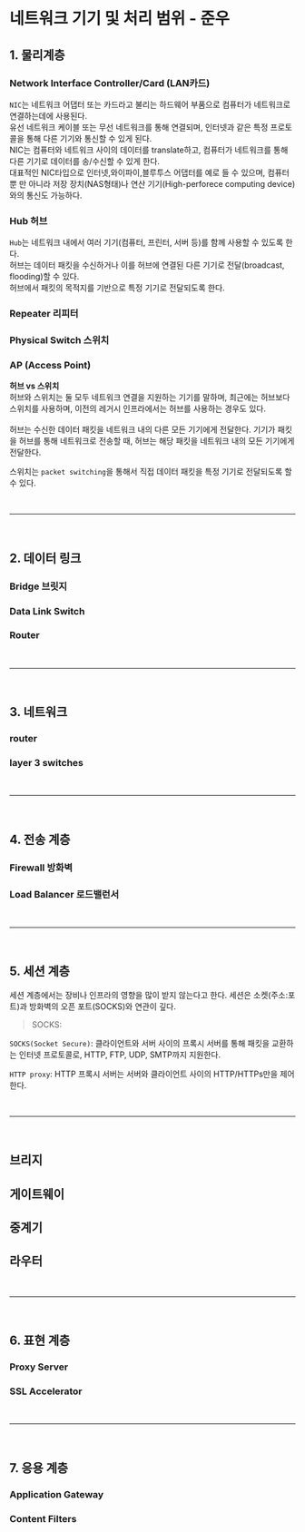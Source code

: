 # 네트워크 기기 및 처리 범위 - 준우


## 1. 물리계층

### Network Interface Controller/Card (LAN카드)

`NIC`는 네트워크 어댑터 또는 카드라고 불리는 하드웨어 부품으로 컴퓨터가 네트워크로 연결하는데에 사용된다.<br>
유선 네트워크 케이블 또는 무선 네트워크를 통해 연결되며, 인터넷과 같은 특정 프로토콜을 통해 다른 기기와 통신할 수 있게 된다.<br>
NIC는 컴퓨터와 네트워크 사이의 데이터를 translate하고, 컴퓨터가 네트워크를 통해 다른 기기로 데이터를 송/수신할 수 있게 한다.<br>
대표적인 NIC타입으로 인터넷,와이파이,블루투스 어댑터를 예로 들 수 있으며, 컴퓨터 뿐 만 아니라 저장 장치(NAS형태)나 연산 기기(High-perforece computing device)와의 통신도 가능하다.<br>


### Hub 허브
`Hub`는 네트워크 내에서 여러 기기(컴퓨터, 프린터, 서버 등)를 함께 사용할 수 있도록 한다.<br>
허브는 데이터 패킷을 수신하거나 이를 허브에 연결된 다른 기기로 전달(broadcast, flooding)할 수 있다.<br>
허브에서 패킷의 목적지를 기반으로 특정 기기로 전달되도록 한다.<br>





### Repeater 리피터

### Physical Switch 스위치

### AP (Access Point)



**허브 vs 스위치** <br>
허브와 스위치는 둘 모두 네트워크 연결을 지원하는 기기를 말하며, 최근에는 허브보다 스위치를 사용하며, 이전의 레거시 인프라에서는 허브를 사용하는 경우도 있다.<br><br>
허브는 수신한 데이터 패킷을 네트워크 내의 다른 모든 기기에게 전달한다. 기기가 패킷을 허브를 통해 네트워크로 전송할 때, 허브는 해당 패킷을 네트워크 내의 모든 기기에게 전달한다. 

스위치는 `packet switching`을 통해서 직접 데이터 패킷을 특정 기기로 전달되도록 할 수 있다.<br>




<br>

---

<br>

## 2. 데이터 링크

### Bridge 브릿지

### Data Link Switch

### Router



<br>

---

<br>


## 3. 네트워크 

### router 

### layer 3 switches


<br>

---

<br>

## 4. 전송 계층

### Firewall 방화벽

### Load Balancer 로드밸런서


<br>

---

<br>

## 5. 세션 계층

세션 계층에서는 장비나 인프라의 영향을 많이 받지 않는다고 한다. 세션은 소켓(주소:포트)과 방화벽의 오픈 포트(SOCKS)와 연관이 깊다.

> SOCKS: 

`SOCKS(Socket Secure)`: 클라이언트와 서버 사이의 프록시 서버를 통해 패킷을 교환하는 인터넷 프로토콜로, HTTP, FTP, UDP, SMTP까지 지원한다.

`HTTP proxy`: HTTP 프록시 서버는 서버와 클라이언트 사이의 HTTP/HTTPs만을 제어한다.

<br>

---

<br>

## 브리지

## 게이트웨이

## 중계기

## 라우터


<br>

---

<br>

## 6. 표현 계층


### Proxy Server

### SSL Accelerator


<br>

---

<br>

## 7. 응용 계층

### Application Gateway


### Content Filters

